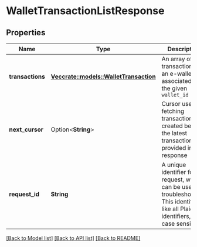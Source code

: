 # WalletTransactionListResponse

## Properties

Name | Type | Description | Notes
------------ | ------------- | ------------- | -------------
**transactions** | [**Vec<crate::models::WalletTransaction>**](WalletTransaction.md) | An array of transactions of an e-wallet, associated with the given `wallet_id` | 
**next_cursor** | Option<**String**> | Cursor used for fetching transactions created before the latest transaction provided in this response | [optional]
**request_id** | **String** | A unique identifier for the request, which can be used for troubleshooting. This identifier, like all Plaid identifiers, is case sensitive. | 

[[Back to Model list]](../README.md#documentation-for-models) [[Back to API list]](../README.md#documentation-for-api-endpoints) [[Back to README]](../README.md)


